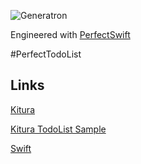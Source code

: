 
![Generatron](https://www.generatron.com/logosmall.png)

Engineered with [PerfectSwift](https://www.generatron.com//#/generatron/PerfectSwift)

#PerfectTodoList


## Links

   
   [Kitura ](https://github.com/IBM-Swift/Kitura)
   
   [Kitura TodoList Sample](https://github.com/IBM-Swift/Kitura-TodoList)
   
   [Swift](https://swift.org/)
   
 
